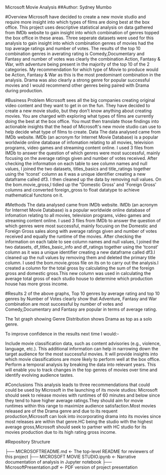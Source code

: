 Microsoft Movie Analysis
##Author: Sydney Mumbo

#Overview
Microsoft have decided to create a new movie studio and require more insight into which types of films are doing best at the box office. This project uses descriptive statistical analysis on data gathered from IMDb website to gain insight into which combination of genres topped the box office in these areas. Three seperate datasets were used for this analysis to gain insight into which combination genres of movies had the top average ratings and number of votes. The results of the top 10 combination genres in averating rating is Comedy,Documentary and Fantasy and number of votes was clearly the combination Action, Fantasy & War, with adventure being present in the majority of the top 10 of the 2 categories. My recommendation for which type of Movie to produce would be Action, Fantasy & War as this is the most predominant combination in the analysis. Drama was also clearly a strong genre for popular successful movies and I would recommend other genres being paired with  Drama during production.

#Business Problem
Microsoft sees all the big companies creating original video content and they want to get in on the fun. They have decided to create a new movie studio, but they don’t know anything about creating movies. You are charged with exploring what types of films are currently doing the best at the box office. You must then translate those findings into actionable insights that the head of Microsoft's new movie studio can use to help decide what type of films to create.
Data
The data analysed came from IMDb website. IMDb (an acronym for Internet Movie Database) is a popular worldwide online database of infomation relating to all movies, television programs, video games and streaming content online. I used 3 files from IMDb to answer the question of which genres were most successful, mainly focusing on the average ratings given and number of votes received.
After checking the information on each table to see column names and null values, I joined the two datasets, titles_basics and title_ratings together using the 'tconst' column as it was a unique identifier creating a new dataframe called df3. I then cleaned up the data by removing null values.
On the bom.movie_gross,I tidied up the "Domestic Gross' and 'Foreign Gross' columns and converted foreign_gross to float datatype to achieve mathematical functons on it. 

#Methods
The data analysed came from IMDb website. IMDb (an acronym for Internet Movie Database) is a popular worldwide online database of infomation relating to all movies, television programs, video games and streaming content online. I used 3 files from IMDb to answer the question of which genres were most successful, mainly focusing on the Domestic and Foreign Gross sales along with average ratings given and number of votes received and equally the runtime of the movies.
After checking the information on each table to see column names and null values, I joined the two datasets, df_titles_basic_info and df_ratings together using the 'tconst' column as it was a unique identifier creating a new dataframe called df3.I cleaned up the null values by removing them and deleted the primary title column.
I used the bom.movie.gross file on its on to carry out the analysis.I created a column for the total gross by calculating the sum of the foreign gross and domestic gross.This new column was used in calculating the average total gross of each studio house to determine which production house has more gross income.

#Results
2 of the above graphs, Top 10 genres by average rating and top 10 genres by Number of Votes clearly show that Adventure, Fantasy and War combination are most successful by number of votes and Comedy,Documentary and Fantasy are popular in terms of average rating. 

The 1st graph showing Genre Distribution shows Drama as top as a solo genre.

To improve confidence in the results next time I would:-

Include movie classification data, such as content advisories (e.g., violence, language, etc.). This additional information can help in narrowing down the target audience for the most successful movies. It will provide insights into which movie classifications are more likely to perform well at the box office.
Perform a temporal analysis by breaking the data into relevant years. This will enable you to track changes in the top genres of movies over time and identify evolving audience tastes. 

#Conclusions
This analysis leads to three recommendations that could could be used by Microsoft in the launching of its movie studios: 
Microsoft should seek to release movies with runtimes of 60 minutes and below since they tend to have higher average ratings.They should aim for movie runtimes within this range to maximize audience satisfaction.Most movies released are of the Drama genre and due to its requent production,Microsoft can look into incorporating drama into its movies since most releases are within that genre.HC being the studio with the highest average gross,Microsoft should seek to partner with HC studio for its movies production due to its high rating gross income.

#Repository Structure

├── MICROSOFTREADME.md                           <- The top-level README for reviewers of this project
├── MICROSOFT MOVIE STUDIO.ipynb   <- Narrative documentation of analysis in Jupyter notebook
├── MicrosoftPresentation.pdf         <- PDF version of project presentation

